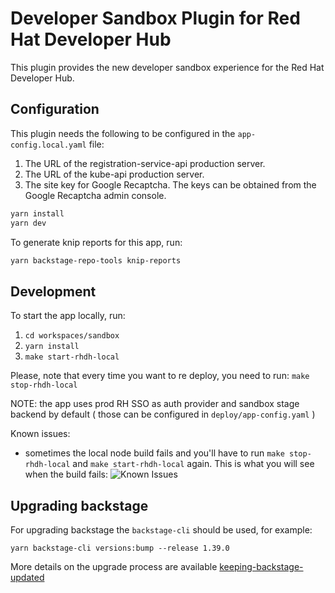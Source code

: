 # Developer Sandbox Plugin for Red Hat Developer Hub

This plugin provides the new developer sandbox experience for the Red Hat Developer Hub.

## Configuration

This plugin needs the following to be configured in the `app-config.local.yaml` file:

1. The URL of the registration-service-api production server.
2. The URL of the kube-api production server.
3. The site key for Google Recaptcha. The keys can be obtained from the Google Recaptcha admin console.

```sh
yarn install
yarn dev
```

To generate knip reports for this app, run:

```sh
yarn backstage-repo-tools knip-reports
```

## Development

To start the app locally, run:

1. `cd workspaces/sandbox`
2. `yarn install`
3. `make start-rhdh-local`

Please, note that every time you want to re deploy, you need to run:
`make stop-rhdh-local`

NOTE: the app uses prod RH SSO as auth provider and sandbox stage backend by default
( those can be configured in `deploy/app-config.yaml` )

Known issues:

- sometimes the local node build fails and you'll have to run `make stop-rhdh-local` and `make start-rhdh-local` again.
  This is what you will see when the build fails:
  ![Known Issues](./images/known_build_issue.png)

## Upgrading backstage

For upgrading backstage the `backstage-cli` should be used, for example:

```shell
yarn backstage-cli versions:bump --release 1.39.0
```

More details on the upgrade process are available [keeping-backstage-updated](https://backstage.io/docs/getting-started/keeping-backstage-updated/)
